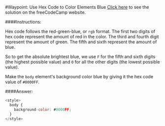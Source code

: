 #Waypoint: Use Hex Code to Color Elements Blue
<a href="http://freecodecamp.com/challenges/Waypoint:%20Use%20Hex%20Code%20to%20Color%20Elements%20Blue?solution=%3Cstyle%3E%0A%20%20body%20%7B%0A%20%20%20%20background-color%3A%20%230000FF%3B%0A%20%20%7D%0A%3C%2Fstyle%3E%0A" target="_blank">Click here</a> to see the solution on the freeCodeCamp website.


####Instructions:
<p class="wrappable negative-10">Hex code follows the red-green-blue, or <code>rgb</code> format. The first two digits of hex code represent the amount of red in the color. The third and fourth digit represent the amount of green. The fifth and sixth represent the amount of blue.</p><p class="wrappable negative-10">So to get the absolute brightest blue, we use <code>F</code> for the fifth and sixth digits (the highest possible value) and <code>0</code> for all the other digits (the lowest possible value).</p><p class="wrappable negative-10">Make the <code>body</code> element&apos;s background color blue by giving it the hex code value of <code>#0000FF</code>.</p><div class="negative-bottom-margin-30"></div>


####Answer:
```javascript
<style>
  body {
    background-color: #0000FF;
  }
</style>

```